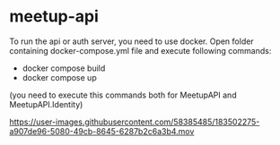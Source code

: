 # meetup-api
To run the api or auth server, you need to use docker. 
Open folder containing docker-compose.yml file and execute following commands:
- docker compose build
- docker compose up

(you need to execute this commands both for MeetupAPI and MeetupAPI.Identity)

https://user-images.githubusercontent.com/58385485/183502275-a907de96-5080-49cb-8645-6287b2c6a3b4.mov

